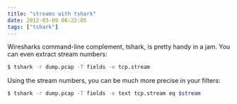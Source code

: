 ```yaml
---
title: "streams with tshark"
date: 2012-03-09 06:22:05
tags: ["tshark"]
---
```


Wiresharks command-line complement,  tshark, is pretty handy in a jam. You can
even extract stream numbers:

```bash
$ tshark -r dump.pcap -T fields -e tcp.stream
```

Using the stream numbers, you can be much more precise in your filters:

```bash
$ tshark -r dump.pcap -T fields -e text tcp.stream eq $stream 
```
